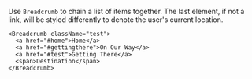 Use `Breadcrumb` to chain a list of items together. The last element, if not a
link, will be styled differently to denote the user's current location.
```
<Breadcrumb className="test">
  <a href="#home">Home</a>
  <a href="#gettingthere">On Our Way</a>
  <a href="#test">Getting There</a>
  <span>Destination</span>
</Breadcrumb>
```
